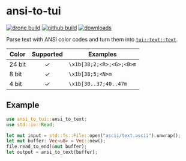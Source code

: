 # ansi-to-tui

[![drone build](https://img.shields.io/drone/build/uttarayan/ansi-to-tui?server=https%3A%2F%2Fdrone.uttarayan.me)][mirror] [![github build](https://github.com/uttarayan21/ansi-to-tui/actions/workflows/build.yaml/badge.svg)][ansi-to-tui] [![downloads](https://img.shields.io/crates/d/ansi-to-tui)](https://crates.io/crates/ansi-to-tui)

Parse text with ANSI color codes and turn them into [`tui::text::Text`][Text].

|  Color  | Supported |          Examples        |
|   ---   |   :---:   |            ---           |
| 24 bit  |     ✓     | `\x1b[38;2;<R>;<G>;<B>m` |
| 8 bit   |     ✓     | `\x1b[38;5;<N>m`         |
| 4 bit   |     ✓     | `\x1b[30..37;40..47m`    |

## Example

```rust
use ansi_to_tui::ansi_to_text;
use std::io::Read;

let mut input = std::fs::File::open("ascii/text.ascii").unwrap();
let mut buffer: Vec<u8> = Vec::new();
file.read_to_end(&mut buffer);
let output = ansi_to_text(buffer);
```

<!-- A naive, yet relatively fast implementation with lots of room for improvement. -->

[Text]: https://docs.rs/tui/0.16.0/tui/text/struct.Text.html
[ansi-to-tui]: https://github.com/uttarayan21/ansi-to-tui
[mirror]: https://git.uttarayan.me/uttarayan/ansi-to-tui
